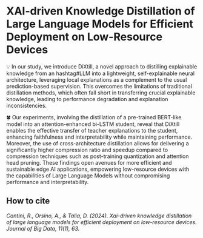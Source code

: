 # XAI-driven Knowledge Distillation of Large Language Models for Efficient Deployment on Low-Resource Devices

💡 In our study, we introduce DiXtill, a novel approach to distilling explainable knowledge from an hashtag#LLM into a lightweight, self-explainable neural architecture, leveraging local explanations as a complement to the usual prediction-based supervision. This overcomes the limitations of traditional distillation methods, which often fall short in transferring crucial explainable knowledge, leading to performance degradation and explanation inconsistencies.

🍀 Our experiments, involving the distillation of a pre-trained BERT-like model into an attention-enhanced bi-LSTM student, reveal that DiXtill enables the effective transfer of teacher explanations to the student, enhancing faithfulness and interpretability while maintaining performance. Moreover, the use of cross-architecture distillation allows for delivering a significantly higher compression ratio and speedup compared to compression techniques such as post-training quantization and attention head pruning.
These findings open avenues for more efficient and sustainable edge AI applications, empowering low-resource devices with the capabilities of Large Language Models without compromising performance and interpretability.

## How to cite
*Cantini, R., Orsino, A., & Talia, D. (2024). Xai-driven knowledge distillation of large language models for efficient deployment on low-resource devices. Journal of Big Data, 11(1), 63.*

